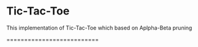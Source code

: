 <h1>Tic-Tac-Toe</h1>

<p>This implementation of Tic-Tac-Toe which based on Aplpha-Beta pruning</p>


==========================

